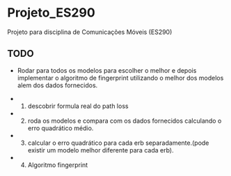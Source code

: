 # Projeto_ES290
Projeto para disciplina de Comunicações Móveis (ES290)


## TODO


* Rodar para todos os modelos para escolher o melhor e depois implementar o algoritmo de fingerprint utilizando o melhor dos modelos alem dos dados fornecidos.

* 1) descobrir formula real do path loss
* 2) roda os modelos e compara com os dados fornecidos calculando o erro quadrático médio.
* 3) calcular o erro quadrático para cada erb separadamente.(pode existir um modelo melhor diferente para cada erb).
* 4) Algoritmo fingerprint